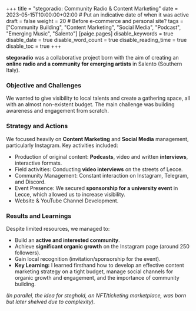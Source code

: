 +++
title = "stegoradio: Community Radio & Content Marketing"
date = 2023-05-15T10:00:00+02:00 # Put an indicative date of when it was active
draft = false
weight = 20 # Before e-commerce and personal site?
tags = ["Community Building", "Content Marketing", "Social Media", "Podcast", "Emerging Music", "Salento"]
[paige.pages]
  disable_keywords = true
  disable_date = true
  disable_word_count = true
  disable_reading_time = true
  disable_toc = true
+++

**stegoradio** was a collaborative project born with the aim of creating an **online radio and a community for emerging artists** in Salento (Southern Italy).

### Objective and Challenges
We wanted to give visibility to local talents and create a gathering space, all with an almost non-existent budget. The main challenge was building awareness and engagement from scratch.

### Strategy and Actions
We focused heavily on **Content Marketing** and **Social Media** management, particularly Instagram. Key activities included:
* Production of original content: **Podcasts**, video and written **interviews**, interactive formats.
* Field activities: Conducting **video interviews** on the streets of Lecce.
* Community Management: Constant interaction on Instagram, Telegram, and Discord.
* Event Presence: We secured **sponsorship for a university event** in Lecce, which allowed us to increase visibility.
* Website & YouTube Channel Development.

### Results and Learnings
Despite limited resources, we managed to:
* Build an **active and interested community**.
* Achieve **significant organic growth** on the Instagram page (around 250 followers).
* Gain local recognition (invitation/sponsorship for the event).
* **Key Learning:** I learned firsthand how to develop an effective content marketing strategy on a tight budget, manage social channels for organic growth and engagement, and the importance of community building.

*(In parallel, the idea for steghold, an NFT/ticketing marketplace, was born but later shelved due to complexity).*